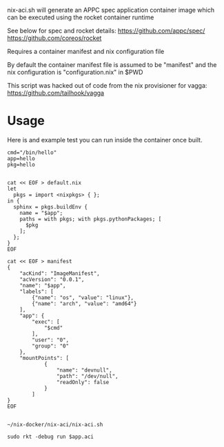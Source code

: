 nix-aci.sh will generate an APPC spec application container image which can be executed using the rocket container runtime

See below for spec and rocket details:
https://github.com/appc/spec/
https://github.com/coreos/rocket

Requires a container manifest and nix configuration file

By default the container manifest file is assumed to be "manifest" and the nix configuration is "configuration.nix" in $PWD

This script was hacked out of code from the nix provisioner for vagga:
https://github.com/tailhook/vagga

# Usage

Here is and example test you can run inside the container once built.


    cmd="/bin/hello"
    app=hello
    pkg=hello


    cat << EOF > default.nix
    let
      pkgs = import <nixpkgs> { };
    in {
      sphinx = pkgs.buildEnv {
        name = "$app";
        paths = with pkgs; with pkgs.pythonPackages; [
          $pkg
        ];
      };
    }
    EOF

    cat << EOF > manifest
    {
        "acKind": "ImageManifest",
        "acVersion": "0.0.1",
        "name": "$app",
        "labels": [
            {"name": "os", "value": "linux"},
            {"name": "arch", "value": "amd64"}
        ],
        "app": {
            "exec": [
                "$cmd"
            ],
            "user": "0",
            "group": "0"
        },
        "mountPoints": [
                {
                    "name": "devnull",
                    "path": "/dev/null",
                    "readOnly": false
                }
            ]
    }
    EOF


    ~/nix-docker/nix-aci/nix-aci.sh

    sudo rkt -debug run $app.aci


